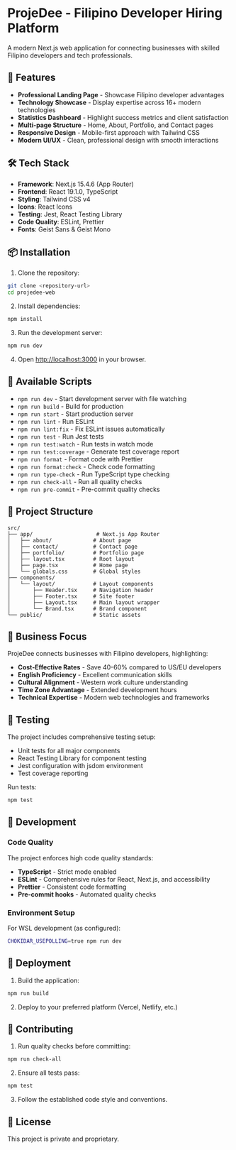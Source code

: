 # ProjeDee - Filipino Developer Hiring Platform

A modern Next.js web application for connecting businesses with skilled Filipino developers and tech professionals.

## 🚀 Features

- **Professional Landing Page** - Showcase Filipino developer advantages
- **Technology Showcase** - Display expertise across 16+ modern technologies
- **Statistics Dashboard** - Highlight success metrics and client satisfaction
- **Multi-page Structure** - Home, About, Portfolio, and Contact pages
- **Responsive Design** - Mobile-first approach with Tailwind CSS
- **Modern UI/UX** - Clean, professional design with smooth interactions

## 🛠️ Tech Stack

- **Framework**: Next.js 15.4.6 (App Router)
- **Frontend**: React 19.1.0, TypeScript
- **Styling**: Tailwind CSS v4
- **Icons**: React Icons
- **Testing**: Jest, React Testing Library
- **Code Quality**: ESLint, Prettier
- **Fonts**: Geist Sans & Geist Mono

## 📦 Installation

1. Clone the repository:
```bash
git clone <repository-url>
cd projedee-web
```

2. Install dependencies:
```bash
npm install
```

3. Run the development server:
```bash
npm run dev
```

4. Open [http://localhost:3000](http://localhost:3000) in your browser.

## 🧪 Available Scripts

- `npm run dev` - Start development server with file watching
- `npm run build` - Build for production
- `npm run start` - Start production server
- `npm run lint` - Run ESLint
- `npm run lint:fix` - Fix ESLint issues automatically
- `npm run test` - Run Jest tests
- `npm run test:watch` - Run tests in watch mode
- `npm run test:coverage` - Generate test coverage report
- `npm run format` - Format code with Prettier
- `npm run format:check` - Check code formatting
- `npm run type-check` - Run TypeScript type checking
- `npm run check-all` - Run all quality checks
- `npm run pre-commit` - Pre-commit quality checks

## 📁 Project Structure

```
src/
├── app/                    # Next.js App Router
│   ├── about/             # About page
│   ├── contact/           # Contact page
│   ├── portfolio/         # Portfolio page
│   ├── layout.tsx         # Root layout
│   ├── page.tsx           # Home page
│   └── globals.css        # Global styles
├── components/
│   └── layout/            # Layout components
│       ├── Header.tsx     # Navigation header
│       ├── Footer.tsx     # Site footer
│       ├── Layout.tsx     # Main layout wrapper
│       └── Brand.tsx      # Brand component
└── public/                # Static assets
```

## 🎯 Business Focus

ProjeDee connects businesses with Filipino developers, highlighting:

- **Cost-Effective Rates** - Save 40-60% compared to US/EU developers
- **English Proficiency** - Excellent communication skills
- **Cultural Alignment** - Western work culture understanding
- **Time Zone Advantage** - Extended development hours
- **Technical Expertise** - Modern web technologies and frameworks

## 🧪 Testing

The project includes comprehensive testing setup:

- Unit tests for all major components
- React Testing Library for component testing
- Jest configuration with jsdom environment
- Test coverage reporting

Run tests:
```bash
npm test
```

## 🔧 Development

### Code Quality

The project enforces high code quality standards:

- **TypeScript** - Strict mode enabled
- **ESLint** - Comprehensive rules for React, Next.js, and accessibility
- **Prettier** - Consistent code formatting
- **Pre-commit hooks** - Automated quality checks

### Environment Setup

For WSL development (as configured):
```bash
CHOKIDAR_USEPOLLING=true npm run dev
```

## 🚀 Deployment

1. Build the application:
```bash
npm run build
```

2. Deploy to your preferred platform (Vercel, Netlify, etc.)

## 📝 Contributing

1. Run quality checks before committing:
```bash
npm run check-all
```

2. Ensure all tests pass:
```bash
npm test
```

3. Follow the established code style and conventions.

## 📄 License

This project is private and proprietary.
